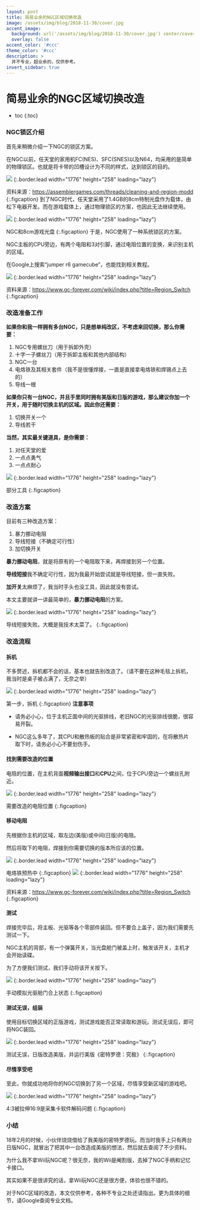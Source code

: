 ```yaml
---
layout: post
title: 简易业余的NGC区域切换改造
image: /assets/img/blog/2018-11-30/cover.jpg
accent_image: 
  background: url('/assets/img/blog/2018-11-30/cover.jpg') center/cover
  overlay: false
accent_color: '#ccc'
theme_color: '#ccc'
description: >
  并不专业，超业余的，仅供参考。
invert_sidebar: true
---
```


# 简易业余的NGC区域切换改造

* toc
{:toc}

### NGC锁区介绍

首先来稍微介绍一下NGC的锁区方案。

在NGC以前，任天堂的家用机FC(NES)、SFC(SNES)以及N64，均采用的是简单的物理锁区。也就是将卡带的凹槽设计为不同的样式，达到锁区的目的。

![](/assets/img/blog/2018-11-30/2.jpg)
{:.border.lead width="1776" height="258" loading="lazy"}

资料来源：https://assemblergames.com/threads/cleaning-and-region-modd
{:.figcaption}
到了NGC时代，任天堂采用了1.4GB的8cm特制光盘作为载体，由松下电器开发。而在游戏载体上，通过物理锁区的方案，也因此无法继续使用。

![](/assets/img/blog/2018-11-30/3.jpg)
{:.border.lead width="1776" height="258" loading="lazy"}

NGC和8cm游戏光盘
{:.figcaption}
于是，NGC使用了一种系统锁区的方案。

NGC主板的CPU旁边，有两个电阻和3对引脚，通过电阻位置的变换，来识别主机的区域。

在Google上搜索“jumper r6 gamecube”，也能找到相关教程。

![](/assets/img/blog/2018-11-30/8.jpg)
{:.border.lead width="1776" height="258" loading="lazy"}

资料来源：https://www.gc-forever.com/wiki/index.php?title=Region_Switch
{:.figcaption}
### 改造准备工作

**如果你和我一样拥有多台NGC，只是想单纯改区，不考虑来回切换，那么你需要：**

1. NGC专用螺丝刀（用于拆卸外壳）
2. 十字一子螺丝刀（用于拆卸主板和其他内部结构）
3. NGC一台
4. 电烙铁及其相关套件（我不是很懂焊接，一直是直接拿电烙铁和焊锡点上去的）
5. 导线一根

**如果你只有一台NGC，并且手里同时拥有美版和日版的游戏，那么建议你加一个开关，用于随时切换主机的区域。因此你还需要：**

1. 切换开关一个
2. 导线若干

**当然，其实最关键道具，是你需要：**

1. 对任天堂的爱
2. 一点点勇气
3. 一点点耐心

![](/assets/img/blog/2018-11-30/4.jpg)
{:.border.lead width="1776" height="258" loading="lazy"}

部分工具
{:.figcaption}
### 改造方案

目前有三种改造方案：

1. 暴力挪动电阻
2. 导线短接（不确定可行性）
3. 加切换开关

**暴力挪动电阻**，就是将原有的一个电阻取下来，再焊接到另一个位置。

**导线短接**我不确定可行性，因为我最开始尝试就是导线短接，但一直失败。

**加开关**太麻烦了，我当时手头也没工具，因此就没有尝试。

本文主要就讲一讲最简单的，**暴力挪动电阻**的方案。

![](/assets/img/blog/2018-11-30/5.jpg)
{:.border.lead width="1776" height="258" loading="lazy"}

导线短接失败。大概是我技术太菜了。
{:.figcaption}
### 改造流程

#### 拆机

不多赘述，拆机都不会的话，基本也就告别改造了。（请不要在这种毛毯上拆机，我当时是桌子被占满了，无奈之举）

![](/assets/img/blog/2018-11-30/6.jpg)
{:.border.lead width="1776" height="258" loading="lazy"}

第一步，拆机
{:.figcaption}
**注意事项**

- 请务必小心，位于主机正面中间的光驱排线，老旧NGC的光驱排线很脆，很容易开裂。

- NGC这么多年了，其CPU和散热板的贴合是非常紧密和牢固的，在将散热片取下时，请务必小心不要划伤手。

#### 找到需要改造的位置

电阻的位置，在主机背面**视频输出接口**和**CPU**之间，位于CPU旁边一个螺丝孔附近。

![](/assets/img/blog/2018-11-30/1.jpg)
{:.border.lead width="1776" height="258" loading="lazy"}

需要改造的电阻位置
{:.figcaption}
#### 移动电阻

先根据你主机的区域，取左边(美版)或中间(日版)的电阻。

然后将取下的电阻，焊接到你需要切换的版本所应该的位置。

![](/assets/img/blog/2018-11-30/7.jpg)
{:.border.lead width="1776" height="258" loading="lazy"}

电烙铁预热中
{:.figcaption}
![](/assets/img/blog/2018-11-30/8.jpg)
{:.border.lead width="1776" height="258" loading="lazy"}

资料来源：https://www.gc-forever.com/wiki/index.php?title=Region_Switch
{:.figcaption}
#### 测试

焊接完毕后，将主板、光驱等各个零部件装回。但不要合上盖子，因为我们需要先测试一下。

NGC主机的背部，有一个弹簧开关，当光盘舱门被盖上时，触发该开关，主机才会开始读碟。

为了方便我们测试，我们手动将该开关按下。

![](/assets/img/blog/2018-11-30/9.jpg)
{:.border.lead width="1776" height="258" loading="lazy"}

手动模拟光驱舱门合上状态
{:.figcaption}
#### 测试无误，组装

使用目标切换区域的正版游戏，测试游戏能否正常读取和游玩。测试无误后，即可将NGC装回。

![](/assets/img/blog/2018-11-30/10.jpg)
{:.border.lead width="1776" height="258" loading="lazy"}

测试无误，日版改造美版，并运行美版《密特罗德：究极》
{:.figcaption}
#### 尽情享受吧

至此，你就成功地将你的NGC切换到了另一个区域，尽情享受新区域的游戏吧。

![](/assets/img/blog/2018-11-30/11.jpg)
{:.border.lead width="1776" height="258" loading="lazy"}

4:3被拉伸16:9是采集卡软件解码问题
{:.figcaption}
### 小结

18年2月的时候，小伙伴烧烧借给了我美版的密特罗德玩。而当时我手上只有两台日版NGC，就冒出了把其中一台改造成美版的想法，然后就去查阅了不少资料。

为什么我不拿Wii玩NGC呢？很无奈，我的Wii是阉割版，去掉了NGC手柄和记忆卡接口。

其实如果不是很讲究的话，拿Wii玩NGC还是很方便，体验也很不错的。

对于NGC区域的改造，本文仅供参考，各种不专业之处还请指出。更为具体的细节，请Google查阅专业文档。